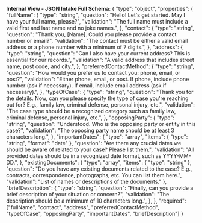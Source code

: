 **Internal View - JSON Intake Full Schema**:
{
"type": "object",
"properties": {
"fullName": {
"type": "string",
"question": "Hello! Let's get started. May I have your full name, please?",
"validation": "The full name must include a valid first and last name and no joke names.",
},
"contact": {
"type": "string",
"question": "Thank you, [Name]. Could you please provide a contact number or email?",
"validation": "The contact must be either a valid email address or a phone number with a minimum of 7 digits.",
},
"address": {
"type": "string",
"question": "Can I also have your current address? This is essential for our records.",
"validation": "A valid address that includes street name, post code, and city.",
},
"preferredContactMethod": {
"type": "string",
"question": "How would you prefer us to contact you: phone, email, or post?",
"validation": "Either phone, email, or post. If phone, include phone number (ask if necessary). If email, include email address (ask if necessary).",
},
"typeOfCase": {
"type": "string",
"question": "Thank you for the details. Now, can you please specify the type of case you're reaching out for? E.g., family law, criminal defense, personal injury, etc.",
"validation": "The case type should be a recognized category such as family law, criminal defense, personal injury, etc.",
},
"opposingParty": {
"type": "string",
"question": "Understood. Who is the opposing party or entity in this case?",
"validation": "The opposing party name should be at least 3 characters long.",
},
"importantDates": {
"type": "array",
"items": { "type": "string", "format": "date" },
"question": "Are there any crucial dates we should be aware of related to your case? Please list them.",
"validation": "All provided dates should be in a recognized date format, such as YYYY-MM-DD.",
},
"existingDocuments": {
"type": "array",
"items": { "type": "string" },
"question": "Do you have any existing documents related to the case? E.g., contracts, correspondence, photographs, etc. You can list them here.",
"validation": "List of names or descriptions of the documents."
},
"briefDescription": {
"type": "string",
"question": "Finally, can you provide a brief description of your situation or concern?",
"validation": "The description should be a minimum of 10 characters long.",
},
},
"required": ["fullName", "contact", "address", "preferredContactMethod", "typeOfCase", "opposingParty", "importantDates", "briefDescription"]
}
